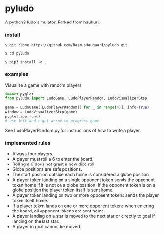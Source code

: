 # pyludo
A python3 ludo simulator. Forked from haukuri.
### install

```
$ git clone https://github.com/RasmusHaugaard/pyludo.git
```
```
$ cd pyludo
```
```
$ pip3 install -e .
```

### examples
Visualize a game with random players
```python
import pyglet
from pyludo import LudoGame, LudoPlayerRandom, LudoVisualizerStep

game = LudoGame([LudoPlayerRandom() for _ in range(4)], info=True)
window = LudoVisualizerStep(game)
pyglet.app.run()
# use left and right arrow to progress game
```

See LudoPlayerRandom.py for instructions of how to write a player.

### implemented rules
* Always four players.
* A player must roll a 6 to enter the board.
* Rolling a 6 does not grant a new dice roll.
* Globe positions are safe positions.
* The start position outside each home is considered a globe position
* A player token landing on a single opponent token sends the opponent token home if it is not on a globe position. If the opponent token is on a globe position the player token itself is sent home.
* A player token landing on two or more opponent tokens sends the player token itself home.
* If a player token lands on one or more opponent tokens when entering the board, all opponent tokens are sent home.
* A player landing on a star is moved to the next star or directly to goal if landing on the last star.
* A player in goal cannot be moved.

